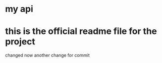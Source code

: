 # my api 
# this is the official readme file for the project

changed now
another change for commit
